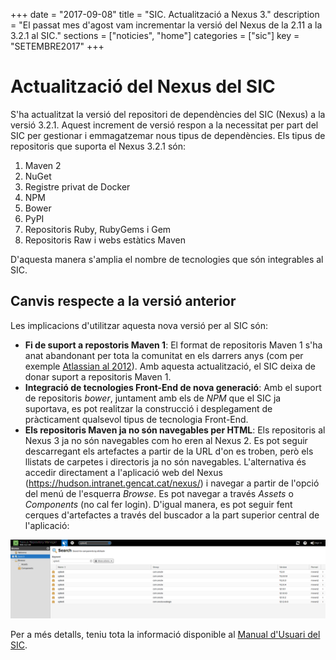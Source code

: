 +++
date        = "2017-09-08"
title       = "SIC. Actualització a Nexus 3."
description = "El passat mes d'agost vam incrementar la versió del Nexus de la 2.11 a la 3.2.1 al SIC."
sections    = ["noticies", "home"]
categories  = ["sic"]
key         = "SETEMBRE2017"
+++

# Actualització del Nexus del SIC

S'ha actualitzat la versió del repositori de dependències del SIC (Nexus) a la versió 3.2.1. Aquest increment de versió respon a la necessitat per part del SIC per gestionar i emmagatzemar nous tipus de dependències. Els tipus de repositoris que suporta el Nexus 3.2.1 són:

1. Maven 2
2. NuGet
3. Registre privat de Docker
4. NPM
5. Bower
6. PyPI
7. Repositoris Ruby, RubyGems i Gem
8. Repositoris Raw i webs estàtics Maven

D'aquesta manera s'amplia el nombre de tecnologies que són integrables al SIC.

## Canvis respecte a la versió anterior

Les implicacions d'utilitzar aquesta nova versió per al SIC són:

* **Fi de suport a repostoris Maven 1**: El format de repositoris Maven 1 s'ha anat abandonant per tota la comunitat en els darrers anys (com per exemple [Atlassian al 2012](https://www.atlassian.com/blog/archives/shutting-down-maven-1-repositories-on-maven-atlassian-com)). Amb aquesta actualització, el SIC deixa de donar suport a repositoris Maven 1.
* **Integració de tecnologies Front-End de nova generació**: Amb el suport de repositoris *bower*, juntament amb els de *NPM* que el SIC ja suportava, es pot realitzar la construcció i desplegament de pràcticament qualsevol tipus de tecnologia Front-End.
* **Els repositoris Maven ja no són navegables per HTML**: Els repositoris al Nexus 3 ja no són navegables com ho eren al Nexus 2. Es pot seguir descarregant els artefactes a partir de la URL d'on es troben, però els llistats de carpetes i directoris ja no són navegables. L'alternativa és accedir directament a l'aplicació web del Nexus (https://hudson.intranet.gencat.cat/nexus/) i navegar a partir de l'opció del menú de l'esquerra *Browse*. Es pot navegar a través *Assets* o *Components* (no cal fer login). D'igual manera, es pot seguir fent cerques d'artefactes a través del buscador a la part superior central de l'aplicació:

![Exemple de cerca al Nexus 3](/images/news/SIC-cerca-Nexus3.png "Exemple de cerca al Nexus 3")

Per a més detalls, teniu tota la informació disponible al [Manual d'Usuari del SIC](http://canigo.ctti.gencat.cat/related/sic/2.0/manual-usuari.pdf).
